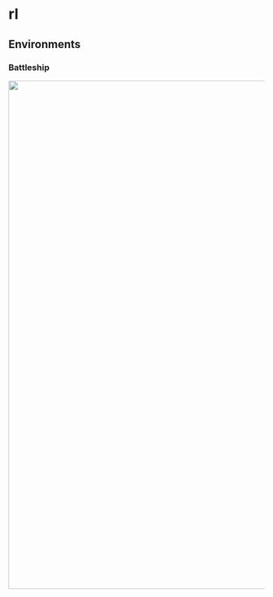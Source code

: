 # rl

## Environments

### Battleship
<img align="center" src="https://github.com/Liberty3000/rl/blob/master/graphics/battleship.gif" width="1000"/>
